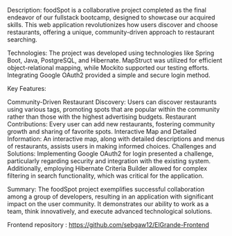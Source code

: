 Description:
foodSpot is a collaborative project completed as the final endeavor of our fullstack bootcamp, designed to showcase our acquired skills. This web application revolutionizes how users discover and choose restaurants, offering a unique, community-driven approach to restaurant searching.

Technologies:
The project was developed using technologies like Spring Boot, Java, PostgreSQL, and Hibernate. MapStruct was utilized for efficient object-relational mapping, while Mockito supported our testing efforts. Integrating Google OAuth2 provided a simple and secure login method.

Key Features:

Community-Driven Restaurant Discovery: Users can discover restaurants using various tags, promoting spots that are popular within the community rather than those with the highest advertising budgets.
Restaurant Contributions: Every user can add new restaurants, fostering community growth and sharing of favorite spots.
Interactive Map and Detailed Information: An interactive map, along with detailed descriptions and menus of restaurants, assists users in making informed choices.
Challenges and Solutions:
Implementing Google OAuth2 for login presented a challenge, particularly regarding security and integration with the existing system. Additionally, employing Hibernate Criteria Builder allowed for complex filtering in search functionality, which was critical for the application.

Summary:
The foodSpot project exemplifies successful collaboration among a group of developers, resulting in an application with significant impact on the user community. It demonstrates our ability to work as a team, think innovatively, and execute advanced technological solutions.

Frontend repository : https://github.com/sebgaw12/ElGrande-Frontend
